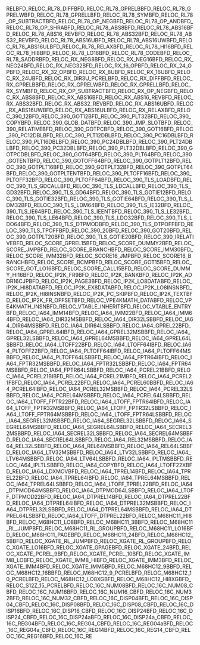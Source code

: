 REL BFD_RELOC_RL78_DIFF BFD_RELOC_RL78_GPRELB BFD_RELOC_RL78_GPRELW BFD_RELOC_RL78_GPRELL BFD_RELOC_RL78_SYM BFD_RELOC_RL78_OP_SUBTRACT BFD_RELOC_RL78_OP_NEG BFD_RELOC_RL78_OP_AND BFD_RELOC_RL78_OP_SHRA BFD_RELOC_RL78_ABS8 BFD_RELOC_RL78_ABS16 BFD_RELOC_RL78_ABS16_REV BFD_RELOC_RL78_ABS32 BFD_RELOC_RL78_ABS32_REV BFD_RELOC_RL78_ABS16U BFD_RELOC_RL78_ABS16UW BFD_RELOC_RL78_ABS16UL BFD_RELOC_RL78_RELAX BFD_RELOC_RL78_HI16 BFD_RELOC_RL78_HI8 BFD_RELOC_RL78_LO16 BFD_RELOC_RL78_CODE BFD_RELOC_RL78_SADDR BFD_RELOC_RX_NEG8 BFD_RELOC_RX_NEG16 BFD_RELOC_RX_NEG24 BFD_RELOC_RX_NEG32 BFD_RELOC_RX_16_OP BFD_RELOC_RX_24_OP BFD_RELOC_RX_32_OP BFD_RELOC_RX_8U BFD_RELOC_RX_16U BFD_RELOC_RX_24U BFD_RELOC_RX_DIR3U_PCREL BFD_RELOC_RX_DIFF BFD_RELOC_RX_GPRELB BFD_RELOC_RX_GPRELW BFD_RELOC_RX_GPRELL BFD_RELOC_RX_SYM BFD_RELOC_RX_OP_SUBTRACT BFD_RELOC_RX_OP_NEG BFD_RELOC_RX_ABS8 BFD_RELOC_RX_ABS16 BFD_RELOC_RX_ABS16_REV BFD_RELOC_RX_ABS32 BFD_RELOC_RX_ABS32_REV BFD_RELOC_RX_ABS16U BFD_RELOC_RX_ABS16UW BFD_RELOC_RX_ABS16UL BFD_RELOC_RX_RELAX BFD_RELOC_390_12 BFD_RELOC_390_GOT12 BFD_RELOC_390_PLT32 BFD_RELOC_390_COPY BFD_RELOC_390_GLOB_DAT BFD_RELOC_390_JMP_SLOT BFD_RELOC_390_RELATIVE BFD_RELOC_390_GOTPC BFD_RELOC_390_GOT16 BFD_RELOC_390_PC12DBL BFD_RELOC_390_PLT12DBL BFD_RELOC_390_PC16DBL BFD_RELOC_390_PLT16DBL BFD_RELOC_390_PC24DBL BFD_RELOC_390_PLT24DBL BFD_RELOC_390_PC32DBL BFD_RELOC_390_PLT32DBL BFD_RELOC_390_GOTPCDBL BFD_RELOC_390_GOT64 BFD_RELOC_390_PLT64 BFD_RELOC_390_GOTENT BFD_RELOC_390_GOTOFF64 BFD_RELOC_390_GOTPLT12 BFD_RELOC_390_GOTPLT16 BFD_RELOC_390_GOTPLT32 BFD_RELOC_390_GOTPLT64 BFD_RELOC_390_GOTPLTENT BFD_RELOC_390_PLTOFF16 BFD_RELOC_390_PLTOFF32 BFD_RELOC_390_PLTOFF64 BFD_RELOC_390_TLS_LOAD BFD_RELOC_390_TLS_GDCALL BFD_RELOC_390_TLS_LDCALL BFD_RELOC_390_TLS_GD32 BFD_RELOC_390_TLS_GD64 BFD_RELOC_390_TLS_GOTIE12 BFD_RELOC_390_TLS_GOTIE32 BFD_RELOC_390_TLS_GOTIE64 BFD_RELOC_390_TLS_LDM32 BFD_RELOC_390_TLS_LDM64 BFD_RELOC_390_TLS_IE32 BFD_RELOC_390_TLS_IE64 BFD_RELOC_390_TLS_IEENT BFD_RELOC_390_TLS_LE32 BFD_RELOC_390_TLS_LE64 BFD_RELOC_390_TLS_LDO32 BFD_RELOC_390_TLS_LDO64 BFD_RELOC_390_TLS_DTPMOD BFD_RELOC_390_TLS_DTPOFF BFD_RELOC_390_TLS_TPOFF BFD_RELOC_390_20 BFD_RELOC_390_GOT20 BFD_RELOC_390_GOTPLT20 BFD_RELOC_390_TLS_GOTIE20 BFD_RELOC_390_IRELATIVE BFD_RELOC_SCORE_GPREL15 BFD_RELOC_SCORE_DUMMY2 BFD_RELOC_SCORE_JMP BFD_RELOC_SCORE_BRANCH BFD_RELOC_SCORE_IMM30 BFD_RELOC_SCORE_IMM32 BFD_RELOC_SCORE16_JMP BFD_RELOC_SCORE16_BRANCH BFD_RELOC_SCORE_BCMP BFD_RELOC_SCORE_GOT15 BFD_RELOC_SCORE_GOT_LO16 BFD_RELOC_SCORE_CALL15 BFD_RELOC_SCORE_DUMMY_HI16 BFD_RELOC_IP2K_FR9 BFD_RELOC_IP2K_BANK BFD_RELOC_IP2K_ADDR16CJP BFD_RELOC_IP2K_PAGE3 BFD_RELOC_IP2K_LO8DATA BFD_RELOC_IP2K_HI8DATA BFD_RELOC_IP2K_EX8DATA BFD_RELOC_IP2K_LO8INSN BFD_RELOC_IP2K_HI8INSN BFD_RELOC_IP2K_PC_SKIP BFD_RELOC_IP2K_TEXT BFD_RELOC_IP2K_FR_OFFSET BFD_RELOC_VPE4KMATH_DATA BFD_RELOC_VPE4KMATH_INSN BFD_RELOC_VTABLE_INHERIT BFD_RELOC_VTABLE_ENTRY BFD_RELOC_IA64_IMM14 BFD_RELOC_IA64_IMM22 BFD_RELOC_IA64_IMM64 BFD_RELOC_IA64_DIR32MSB BFD_RELOC_IA64_DIR32LSB BFD_RELOC_IA64_DIR64MSB BFD_RELOC_IA64_DIR64LSB BFD_RELOC_IA64_GPREL22 BFD_RELOC_IA64_GPREL64I BFD_RELOC_IA64_GPREL32MSB BFD_RELOC_IA64_GPREL32LSB BFD_RELOC_IA64_GPREL64MSB BFD_RELOC_IA64_GPREL64LSB BFD_RELOC_IA64_LTOFF22 BFD_RELOC_IA64_LTOFF64I BFD_RELOC_IA64_PLTOFF22 BFD_RELOC_IA64_PLTOFF64I BFD_RELOC_IA64_PLTOFF64MSB BFD_RELOC_IA64_PLTOFF64LSB BFD_RELOC_IA64_FPTR64I BFD_RELOC_IA64_FPTR32MSB BFD_RELOC_IA64_FPTR32LSB BFD_RELOC_IA64_FPTR64MSB BFD_RELOC_IA64_FPTR64LSB BFD_RELOC_IA64_PCREL21B BFD_RELOC_IA64_PCREL21BI BFD_RELOC_IA64_PCREL21M BFD_RELOC_IA64_PCREL21F BFD_RELOC_IA64_PCREL22 BFD_RELOC_IA64_PCREL60B BFD_RELOC_IA64_PCREL64I BFD_RELOC_IA64_PCREL32MSB BFD_RELOC_IA64_PCREL32LSB BFD_RELOC_IA64_PCREL64MSB BFD_RELOC_IA64_PCREL64LSB BFD_RELOC_IA64_LTOFF_FPTR22 BFD_RELOC_IA64_LTOFF_FPTR64I BFD_RELOC_IA64_LTOFF_FPTR32MSB BFD_RELOC_IA64_LTOFF_FPTR32LSB BFD_RELOC_IA64_LTOFF_FPTR64MSB BFD_RELOC_IA64_LTOFF_FPTR64LSB BFD_RELOC_IA64_SEGREL32MSB BFD_RELOC_IA64_SEGREL32LSB BFD_RELOC_IA64_SEGREL64MSB BFD_RELOC_IA64_SEGREL64LSB BFD_RELOC_IA64_SECREL32MSB BFD_RELOC_IA64_SECREL32LSB BFD_RELOC_IA64_SECREL64MSB BFD_RELOC_IA64_SECREL64LSB BFD_RELOC_IA64_REL32MSB BFD_RELOC_IA64_REL32LSB BFD_RELOC_IA64_REL64MSB BFD_RELOC_IA64_REL64LSB BFD_RELOC_IA64_LTV32MSB BFD_RELOC_IA64_LTV32LSB BFD_RELOC_IA64_LTV64MSB BFD_RELOC_IA64_LTV64LSB BFD_RELOC_IA64_IPLTMSB BFD_RELOC_IA64_IPLTLSB BFD_RELOC_IA64_COPY BFD_RELOC_IA64_LTOFF22X BFD_RELOC_IA64_LDXMOV BFD_RELOC_IA64_TPREL14 BFD_RELOC_IA64_TPREL22 BFD_RELOC_IA64_TPREL64I BFD_RELOC_IA64_TPREL64MSB BFD_RELOC_IA64_TPREL64LSB BFD_RELOC_IA64_LTOFF_TPREL22 BFD_RELOC_IA64_DTPMOD64MSB BFD_RELOC_IA64_DTPMOD64LSB BFD_RELOC_IA64_LTOFF_DTPMOD22 BFD_RELOC_IA64_DTPREL14 BFD_RELOC_IA64_DTPREL22 BFD_RELOC_IA64_DTPREL64I BFD_RELOC_IA64_DTPREL32MSB BFD_RELOC_IA64_DTPREL32LSB BFD_RELOC_IA64_DTPREL64MSB BFD_RELOC_IA64_DTPREL64LSB BFD_RELOC_IA64_LTOFF_DTPREL22 BFD_RELOC_M68HC11_HI8 BFD_RELOC_M68HC11_LO8 BFD_RELOC_M68HC11_3B BFD_RELOC_M68HC11_RL_JUMP BFD_RELOC_M68HC11_RL_GROUP BFD_RELOC_M68HC11_LO16 BFD_RELOC_M68HC11_PAGE BFD_RELOC_M68HC11_24 BFD_RELOC_M68HC12_5B BFD_RELOC_XGATE_RL_JUMP BFD_RELOC_XGATE_RL_GROUP BFD_RELOC_XGATE_LO16 BFD_RELOC_XGATE_GPAGE BFD_RELOC_XGATE_24 BFD_RELOC_XGATE_PCREL_9 BFD_RELOC_XGATE_PCREL_10 BFD_RELOC_XGATE_IMM8_LO BFD_RELOC_XGATE_IMM8_HI BFD_RELOC_XGATE_IMM3 BFD_RELOC_XGATE_IMM4 BFD_RELOC_XGATE_IMM5 BFD_RELOC_M68HC12_9B BFD_RELOC_M68HC12_16B BFD_RELOC_M68HC12_9_PCREL BFD_RELOC_M68HC12_10_PCREL BFD_RELOC_M68HC12_LO8XG BFD_RELOC_M68HC12_HI8XG BFD_RELOC_S12Z_15_PCREL BFD_RELOC_16C_NUM08 BFD_RELOC_16C_NUM08_C BFD_RELOC_16C_NUM16 BFD_RELOC_16C_NUM16_C BFD_RELOC_16C_NUM32 BFD_RELOC_16C_NUM32_C BFD_RELOC_16C_DISP04 BFD_RELOC_16C_DISP04_C BFD_RELOC_16C_DISP08 BFD_RELOC_16C_DISP08_C BFD_RELOC_16C_DISP16 BFD_RELOC_16C_DISP16_C BFD_RELOC_16C_DISP24 BFD_RELOC_16C_DISP24_C BFD_RELOC_16C_DISP24a BFD_RELOC_16C_DISP24a_C BFD_RELOC_16C_REG04 BFD_RELOC_16C_REG04_C BFD_RELOC_16C_REG04a BFD_RELOC_16C_REG04a_C BFD_RELOC_16C_REG14 BFD_RELOC_16C_REG14_C BFD_RELOC_16C_REG16 BFD_RELOC_16C_RE